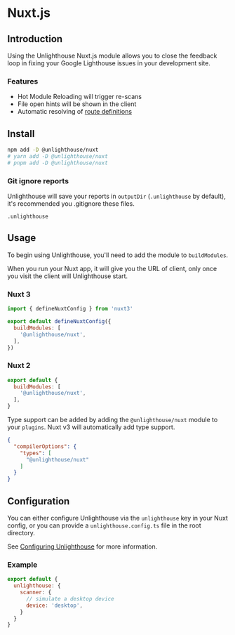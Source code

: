 # <span class="inline-flex items-center"><i-logos-nuxt-icon class="mr-2 text-xl" /> Nuxt.js</span>

## Introduction

Using the Unlighthouse Nuxt.js module allows you to close the feedback loop in fixing your Google Lighthouse issues in your 
development site.

### Features

<ul class="list-style-none mt-3 pl-0 m-0">
<li class="flex items-center pb-2 "><i-carbon-checkmark-outline class="text-green-500 mr-2" /> Hot Module Reloading will trigger re-scans</li>
<li class="flex items-center pb-2 "><i-carbon-checkmark-outline class="text-green-500 mr-2" /> File open hints will be shown in the client</li>
<li class="flex items-center"><i-carbon-checkmark-outline class="text-green-500 mr-2" /><div>Automatic resolving of <a href="/glossary/#route-definition">route definitions</a></div></li>
</ul>

## Install

<sponsor-banner />

```bash
npm add -D @unlighthouse/nuxt
# yarn add -D @unlighthouse/nuxt
# pnpm add -D @unlighthouse/nuxt
```

### Git ignore reports

Unlighthouse will save your reports in `outputDir` (`.unlighthouse` by default),
it's recommended you .gitignore these files.

```gitignore .gitignore
.unlighthouse
```

## Usage

To begin using Unlighthouse, you'll need to add the module to `buildModules`. 

When you run your Nuxt app, it will give you the URL of client, only once you visit the client will Unlighthouse start.

### Nuxt 3

```js nuxt.config.ts
import { defineNuxtConfig } from 'nuxt3'

export default defineNuxtConfig({
  buildModules: [
    '@unlighthouse/nuxt',
  ],
})
```

### Nuxt 2

```js nuxt.config.js
export default {
  buildModules: [
    '@unlighthouse/nuxt',
  ],
}
```

Type support can be added by adding the `@unlighthouse/nuxt` module to your `plugins`. Nuxt v3 will automatically add type support.

```json tsconfig.json
{
  "compilerOptions": {
    "types": [
      "@unlighthouse/nuxt"
    ]
  }
}
```

## Configuration

You can either configure Unlighthouse via the `unlighthouse` key in your Nuxt config, or you can provide a `unlighthouse.config.ts` file
in the root directory.

See [Configuring Unlighthouse](/guide/config.html) for more information.


### Example

```js nuxt.config.js
export default {
  unlighthouse: {
    scanner: {
      // simulate a desktop device
      device: 'desktop',
    }
  }
}
```
